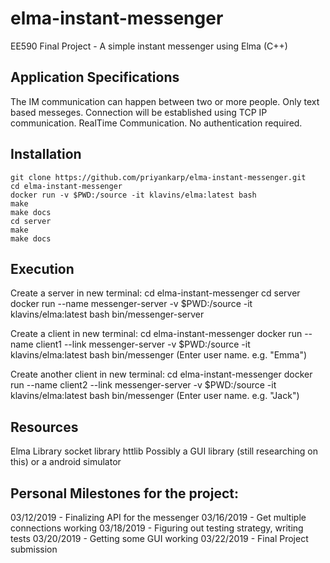 # elma-instant-messenger
EE590 Final Project - A simple instant messenger using Elma (C++)


Application Specifications
---
The IM communication can happen between two or more people.
Only text based messeges.
Connection will be established using TCP IP communication.
RealTime Communication.
No authentication required.

Installation
---

    git clone https://github.com/priyankarp/elma-instant-messenger.git
    cd elma-instant-messenger
    docker run -v $PWD:/source -it klavins/elma:latest bash
    make
    make docs
    cd server
    make
    make docs

Execution
---

Create a server in new terminal:
    cd elma-instant-messenger
    cd server
    docker run --name messenger-server -v $PWD:/source -it klavins/elma:latest bash
    bin/messenger-server

Create a client in new terminal:
    cd elma-instant-messenger
    docker run --name client1 --link messenger-server -v $PWD:/source -it klavins/elma:latest bash
    bin/messenger
    (Enter user name. e.g. "Emma")

Create another client in new terminal:
    cd elma-instant-messenger
    docker run --name client2 --link messenger-server -v $PWD:/source -it klavins/elma:latest bash
    bin/messenger
    (Enter user name. e.g. "Jack")


Resources
---
Elma Library
socket library
httlib
Possibly a GUI library (still researching on this) or a android simulator


Personal Milestones for the project:
---
03/12/2019 - Finalizing API for the messenger 
03/16/2019 - Get multiple connections working 
03/18/2019 - Figuring out testing strategy, writing tests
03/20/2019 - Getting some GUI working
03/22/2019 - Final Project submission
